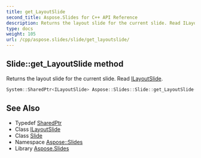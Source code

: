 ```yaml
---
title: get_LayoutSlide
second_title: Aspose.Slides for C++ API Reference
description: Returns the layout slide for the current slide. Read ILayoutSlide.
type: docs
weight: 105
url: /cpp/aspose.slides/slide/get_layoutslide/
---
```

## Slide::get_LayoutSlide method


Returns the layout slide for the current slide. Read [ILayoutSlide](../../ilayoutslide/).

```cpp
System::SharedPtr<ILayoutSlide> Aspose::Slides::Slide::get_LayoutSlide() override
```

## See Also

* Typedef [SharedPtr](../../../system/sharedptr/)
* Class [ILayoutSlide](../../ilayoutslide/)
* Class [Slide](../)
* Namespace [Aspose::Slides](../../)
* Library [Aspose.Slides](../../../)
